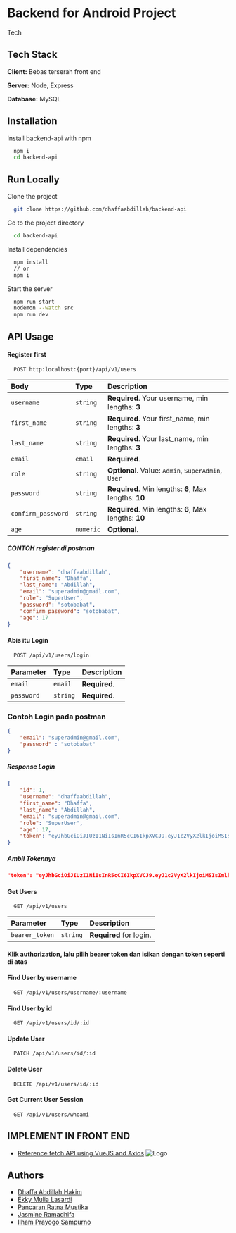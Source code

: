 

# Backend for Android Project

Tech

## Tech Stack

**Client:** Bebas terserah front end

**Server:** Node, Express

**Database:** MySQL



## Installation

Install backend-api with npm

```bash
  npm i
  cd backend-api
```
    
## Run Locally

Clone the project

```bash
  git clone https://github.com/dhaffaabdillah/backend-api
```

Go to the project directory

```bash
  cd backend-api
```

Install dependencies

```bash
  npm install
  // or
  npm i
```

Start the server

```bash
  npm run start
  nodemon --watch src
  npm run dev
```


## API Usage

#### Register first

```http
  POST http:localhost:{port}/api/v1/users
```

| Body | Type     | Description                |
| :-------- | :------- | :------------------------- |
| `username` | `string` | **Required**. Your username, min lengths: **3** |
| `first_name` | `string` | **Required**. Your first_name, min lengths: **3** |
| `last_name` | `string` | **Required**. Your last_name, min lengths: **3** |
| `email` | `email` | **Required**. |
| `role` | `string` | **Optional**. Value: `Admin`, `SuperAdmin`, `User`|
| `password` | `string` | **Required**. Min lengths: **6**, Max lengths: **10**|
| `confirm_password` | `string` | **Required**. Min lengths: **6**, Max lengths: **10**|
| `age` | `numeric` | **Optional**.|

##### **CONTOH register di postman**
```json
{
    "username": "dhaffaabdillah",
    "first_name": "Dhaffa",
    "last_name": "Abdillah",
    "email": "superadmin@gmail.com",
    "role": "SuperUser",
    "password": "sotobabat",
    "confirm_password": "sotobabat",
    "age": 17
}
```

#### Abis itu **Login**

```http
  POST /api/v1/users/login
```

| Parameter | Type     | Description                |
| :-------- | :------- | :------------------------- |
| `email` | `email` | **Required**.|
| `password` | `string` | **Required**.|

### Contoh Login pada postman
```json
{
    "email": "superadmin@gmail.com",
    "password" : "sotobabat"
}
```

##### **Response Login**
```json 
{
    "id": 1,
    "username": "dhaffaabdillah",
    "first_name": "Dhaffa",
    "last_name": "Abdillah",
    "email": "superadmin@gmail.com",
    "role": "SuperUser",
    "age": 17,
    "token": "eyJhbGciOiJIUzI1NiIsInR5cCI6IkpXVCJ9.eyJ1c2VyX2lkIjoiMSIsImlhdCI6MTY0MDg0Mjk5NiwiZXhwIjoxNjQwOTI5Mzk2fQ.F2HT6fAooU-NG1qeoE6A-XcyDrp1T6W-Stz0wnKBMD4"
}
```

##### **Ambil Tokennya**
```json 
"token": "eyJhbGciOiJIUzI1NiIsInR5cCI6IkpXVCJ9.eyJ1c2VyX2lkIjoiMSIsImlhdCI6MTY0MDg0Mjk5NiwiZXhwIjoxNjQwOTI5Mzk2fQ.F2HT6fAooU-NG1qeoE6A-XcyDrp1T6W-Stz0wnKBMD4"  
```
#### Get Users

```http
  GET /api/v1/users
```

| Parameter | Type     | Description                       |
| :-------- | :------- | :-------------------------------- |
| `bearer_token`      | `string` | **Required** for login. |

#### **Klik authorization, lalu pilih bearer token dan isikan dengan token seperti di atas**

#### Find User by username
```http
  GET /api/v1/users/username/:username
```

#### Find User by id
```http
  GET /api/v1/users/id/:id
```
#### Update User
```http
  PATCH /api/v1/users/id/:id
```
#### Delete User
```http
  DELETE /api/v1/users/id/:id
```

#### Get Current User Session
```http
  GET /api/v1/users/whoami
```

## IMPLEMENT  IN FRONT END
- [Reference fetch API using VueJS and Axios](https://www.wahyunanangwidodo.com/2021/06/autentikasi-laravel-vuejs-multiple-roles-user-admin-manager.html)
![Logo](https://smkn1depok.sch.id/assets/images/logo.png)

## Authors

- [Dhaffa Abdillah Hakim](https://www.github.com/dhaffaabdillah)
- [Ekky Mulia Lasardi](https://www.github.com/)
- [Pancaran Ratna Mustika](https://www.github.com/)
- [Jasmine Ramadhifa](https://www.github.com/)
- [Ilham Prayogo Sampurno](https://www.github.com/)

